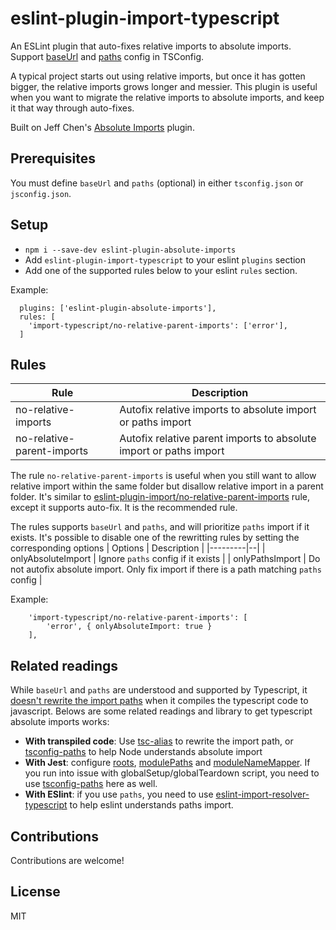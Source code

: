 # eslint-plugin-import-typescript

An ESLint plugin that auto-fixes relative imports to absolute imports. Support [baseUrl](https://www.typescriptlang.org/tsconfig#baseUrl) and [paths](https://www.typescriptlang.org/tsconfig#paths) config in TSConfig.

A typical project starts out using relative imports, but once it has gotten bigger, the relative imports grows longer and messier. This plugin is useful when you want to migrate the relative imports to absolute imports, and keep it that way through auto-fixes.

Built on Jeff Chen's [Absolute Imports](https://github.com/jchen1/eslint-plugin-absolute-imports) plugin.

## Prerequisites

You must define `baseUrl` and `paths` (optional) in either `tsconfig.json` or `jsconfig.json`.

## Setup

- `npm i --save-dev eslint-plugin-absolute-imports`
- Add `eslint-plugin-import-typescript` to your eslint `plugins` section
- Add one of the supported rules below to your eslint `rules` section.

Example:
```
  plugins: ['eslint-plugin-absolute-imports'],
  rules: [
    'import-typescript/no-relative-parent-imports': ['error'],
  ]
```

## Rules

| Rule | Description |
|------|--------|
| no-relative-imports | Autofix relative imports to absolute import or paths import |
| no-relative-parent-imports | Autofix relative parent imports to absolute import or paths import |

The rule `no-relative-parent-imports` is useful when you still want to allow relative import within the same folder but disallow relative import in a parent folder. It's similar to [eslint-plugin-import/no-relative-parent-imports](https://github.com/import-js/eslint-plugin-import/blob/main/docs/rules/no-relative-parent-imports.md) rule, except it supports auto-fix. It is the recommended rule.


The rules supports `baseUrl` and `paths`, and will prioritize `paths` import if it exists. It's possible to disable one of the rewritting rules by setting the corresponding options
| Options | Description |
|---------|--|
| onlyAbsoluteImport | Ignore `paths` config if it exists |
| onlyPathsImport    | Do not autofix absolute import. Only fix import if there is a path matching `paths` config |

Example:
```
    'import-typescript/no-relative-parent-imports': [
        'error', { onlyAbsoluteImport: true } 
    ],
```

## Related readings

While `baseUrl` and `paths` are understood and supported by Typescript, it [doesn't rewrite the import paths](https://github.com/microsoft/TypeScript/issues/5039#issuecomment-232470330) when it compiles the typescript code to javascript. Belows are some related readings and library to get typescript absolute imports works:
- **With transpiled code**: Use [tsc-alias](https://github.com/justkey007/tsc-alias) to rewrite the import path, or [tsconfig-paths](https://github.com/dividab/tsconfig-paths) to help Node understands absolute import
- **With Jest**: configure [roots](https://jestjs.io/docs/configuration#roots-arraystring), [modulePaths](https://jestjs.io/docs/configuration#modulepaths-arraystring) and [moduleNameMapper](https://jestjs.io/docs/configuration#modulenamemapper-objectstring-string--arraystring). If you run into issue with globalSetup/globalTeardown script, you need to use [tsconfig-paths](https://github.com/facebook/jest/issues/5164#issuecomment-376006851) here as well.
- **With ESlint**: if you use `paths`, you need to use [eslint-import-resolver-typescript](https://github.com/import-js/eslint-import-resolver-typescript) to help eslint understands paths import.

## Contributions

Contributions are welcome!

## License

MIT
